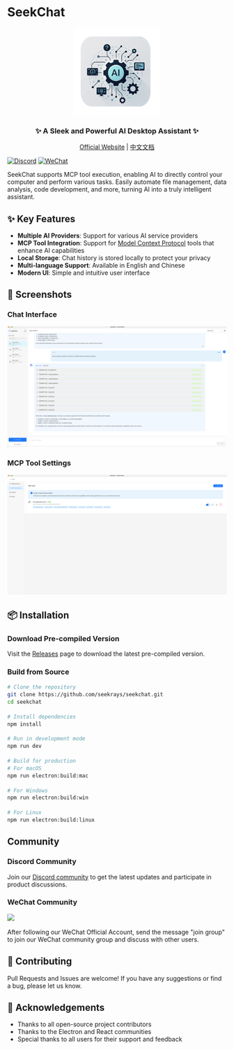 # SeekChat

<div align="center">
  <img src="public/assets/logo/logo.png" alt="SeekChat Logo" width="200" />
  <h3>✨ A Sleek and Powerful AI Desktop Assistant ✨</h3>
  <p>
    <a href="https://www.seekrays.com/chat" target="_blank">Official Website</a> |
    <a href="README_zh-cn.md">中文文档</a>
  </p>
</div>


[![Discord](https://img.shields.io/badge/Discord-Join%20Chat-blue?logo=discord&logoColor=white)](https://discord.gg/qcSXXmX9Gx)
[![WeChat](https://img.shields.io/badge/WeChat-Join%20Group-brightgreen?logo=wechat&logoColor=white)](https://seekrays.com/chat/zh-cn/docs/contacts/)

SeekChat supports MCP tool execution, enabling AI to directly control your computer and perform various tasks. Easily automate file management, data analysis, code development, and more, turning AI into a truly intelligent assistant.


## ✨ Key Features

- **Multiple AI Providers**: Support for various AI service providers
- **MCP Tool Integration**: Support for [Model Context Protocol](https://github.com/mccpros/model-context-protocol) tools that enhance AI capabilities
- **Local Storage**: Chat history is stored locally to protect your privacy
- **Multi-language Support**: Available in English and Chinese
- **Modern UI**: Simple and intuitive user interface

## 🌠 Screenshots

### Chat Interface
![Chat Interface](docs/screenshot/screenshot-chat.png)

### MCP Tool Settings
![MCP Tool Settings](docs/screenshot/screenshot-setting-mcp.png)

## 📦 Installation

### Download Pre-compiled Version

Visit the [Releases](https://github.com/seekrays/seekchat/releases) page to download the latest pre-compiled version.

### Build from Source

```bash
# Clone the repository
git clone https://github.com/seekrays/seekchat.git
cd seekchat

# Install dependencies
npm install

# Run in development mode
npm run dev

# Build for production
# For macOS
npm run electron:build:mac

# For Windows
npm run electron:build:win

# For Linux
npm run electron:build:linux
```


## Community

### Discord Community
Join our [Discord community](https://discord.gg/qcSXXmX9Gx) to get the latest updates and participate in product discussions.

### WeChat Community
![](https://seekrays.com/chat/images/qrcode_seekrays.jpg)

After following our WeChat Official Account, send the message "join group" to join our WeChat community group and discuss with other users.

## 🤝 Contributing

Pull Requests and Issues are welcome! If you have any suggestions or find a bug, please let us know.


## 🙏 Acknowledgements

- Thanks to all open-source project contributors
- Thanks to the Electron and React communities
- Special thanks to all users for their support and feedback

